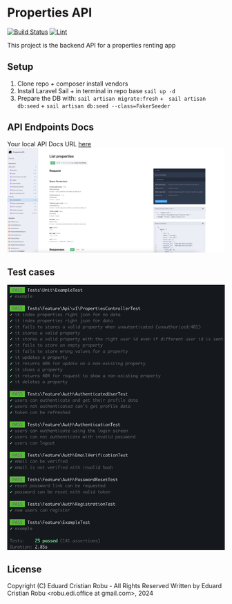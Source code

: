 # Properties API

<a href="https://github.com/robuedi/properties-api/actions"><img src="https://github.com/robuedi/properties-api/actions/workflows/tests.yml/badge.svg" alt="Build Status"></a>
<a href="https://github.com/robuedi/properties-api/actions"><img src="https://github.com/robuedi/properties-api/actions/workflows/lint.yml/badge.svg" alt="Lint"></a>


This project is the backend API for a properties renting app

## Setup

1. Clone repo + composer install vendors
2. Install Laravel Sail + in terminal in repo base `sail up -d`
3. Prepare the DB with: `sail artisan migrate:fresh` + ` sail artisan db:seed` + `sail artisan db:seed --class=FakerSeeder`

## API Endpoints Docs

Your local API Docs URL [here](http://localhost/docs/api#/)
![Properties API](/readme/api-docs.png)

## Test cases

![Properties API](/readme/tests.png)

## License

Copyright (C) Eduard Cristian Robu - All Rights Reserved
Written by Eduard Cristian Robu <robu.edi.office at gmail.com>, 2024
